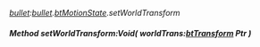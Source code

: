 _[bullet](../../modules/bullet/bullet-module.md):[bullet](../../modules/bullet/bullet-module.md).[btMotionState](../../modules/bullet/bullet-btmotionstate.md).setWorldTransform_
##### Method setWorldTransform:Void( worldTrans:[btTransform](../../modules/bullet/bullet-bttransform.md) Ptr )

